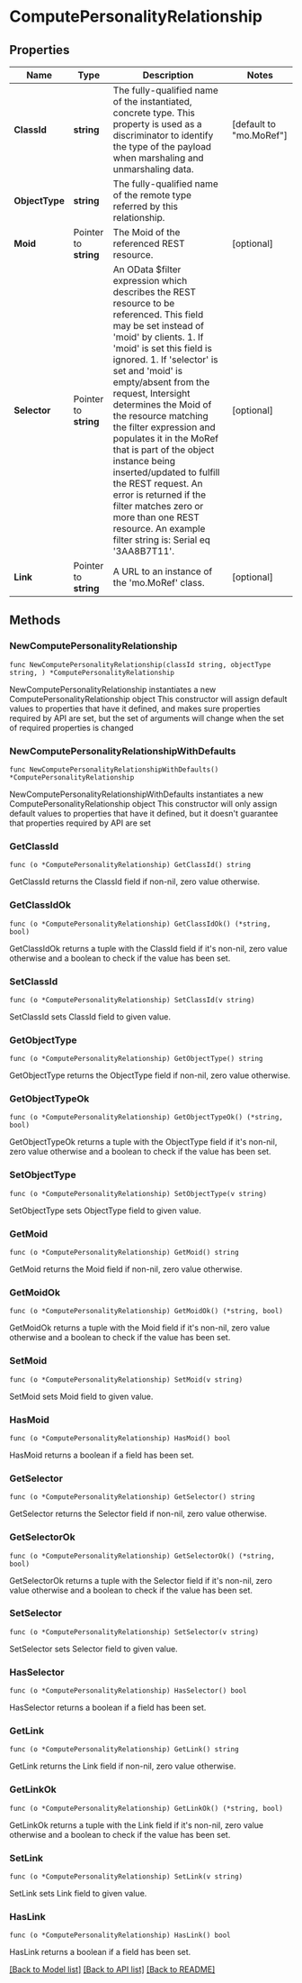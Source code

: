# ComputePersonalityRelationship

## Properties

Name | Type | Description | Notes
------------ | ------------- | ------------- | -------------
**ClassId** | **string** | The fully-qualified name of the instantiated, concrete type. This property is used as a discriminator to identify the type of the payload when marshaling and unmarshaling data. | [default to "mo.MoRef"]
**ObjectType** | **string** | The fully-qualified name of the remote type referred by this relationship. | 
**Moid** | Pointer to **string** | The Moid of the referenced REST resource. | [optional] 
**Selector** | Pointer to **string** | An OData $filter expression which describes the REST resource to be referenced. This field may be set instead of &#39;moid&#39; by clients. 1. If &#39;moid&#39; is set this field is ignored. 1. If &#39;selector&#39; is set and &#39;moid&#39; is empty/absent from the request, Intersight determines the Moid of the resource matching the filter expression and populates it in the MoRef that is part of the object instance being inserted/updated to fulfill the REST request. An error is returned if the filter matches zero or more than one REST resource. An example filter string is: Serial eq &#39;3AA8B7T11&#39;. | [optional] 
**Link** | Pointer to **string** | A URL to an instance of the &#39;mo.MoRef&#39; class. | [optional] 

## Methods

### NewComputePersonalityRelationship

`func NewComputePersonalityRelationship(classId string, objectType string, ) *ComputePersonalityRelationship`

NewComputePersonalityRelationship instantiates a new ComputePersonalityRelationship object
This constructor will assign default values to properties that have it defined,
and makes sure properties required by API are set, but the set of arguments
will change when the set of required properties is changed

### NewComputePersonalityRelationshipWithDefaults

`func NewComputePersonalityRelationshipWithDefaults() *ComputePersonalityRelationship`

NewComputePersonalityRelationshipWithDefaults instantiates a new ComputePersonalityRelationship object
This constructor will only assign default values to properties that have it defined,
but it doesn't guarantee that properties required by API are set

### GetClassId

`func (o *ComputePersonalityRelationship) GetClassId() string`

GetClassId returns the ClassId field if non-nil, zero value otherwise.

### GetClassIdOk

`func (o *ComputePersonalityRelationship) GetClassIdOk() (*string, bool)`

GetClassIdOk returns a tuple with the ClassId field if it's non-nil, zero value otherwise
and a boolean to check if the value has been set.

### SetClassId

`func (o *ComputePersonalityRelationship) SetClassId(v string)`

SetClassId sets ClassId field to given value.


### GetObjectType

`func (o *ComputePersonalityRelationship) GetObjectType() string`

GetObjectType returns the ObjectType field if non-nil, zero value otherwise.

### GetObjectTypeOk

`func (o *ComputePersonalityRelationship) GetObjectTypeOk() (*string, bool)`

GetObjectTypeOk returns a tuple with the ObjectType field if it's non-nil, zero value otherwise
and a boolean to check if the value has been set.

### SetObjectType

`func (o *ComputePersonalityRelationship) SetObjectType(v string)`

SetObjectType sets ObjectType field to given value.


### GetMoid

`func (o *ComputePersonalityRelationship) GetMoid() string`

GetMoid returns the Moid field if non-nil, zero value otherwise.

### GetMoidOk

`func (o *ComputePersonalityRelationship) GetMoidOk() (*string, bool)`

GetMoidOk returns a tuple with the Moid field if it's non-nil, zero value otherwise
and a boolean to check if the value has been set.

### SetMoid

`func (o *ComputePersonalityRelationship) SetMoid(v string)`

SetMoid sets Moid field to given value.

### HasMoid

`func (o *ComputePersonalityRelationship) HasMoid() bool`

HasMoid returns a boolean if a field has been set.

### GetSelector

`func (o *ComputePersonalityRelationship) GetSelector() string`

GetSelector returns the Selector field if non-nil, zero value otherwise.

### GetSelectorOk

`func (o *ComputePersonalityRelationship) GetSelectorOk() (*string, bool)`

GetSelectorOk returns a tuple with the Selector field if it's non-nil, zero value otherwise
and a boolean to check if the value has been set.

### SetSelector

`func (o *ComputePersonalityRelationship) SetSelector(v string)`

SetSelector sets Selector field to given value.

### HasSelector

`func (o *ComputePersonalityRelationship) HasSelector() bool`

HasSelector returns a boolean if a field has been set.

### GetLink

`func (o *ComputePersonalityRelationship) GetLink() string`

GetLink returns the Link field if non-nil, zero value otherwise.

### GetLinkOk

`func (o *ComputePersonalityRelationship) GetLinkOk() (*string, bool)`

GetLinkOk returns a tuple with the Link field if it's non-nil, zero value otherwise
and a boolean to check if the value has been set.

### SetLink

`func (o *ComputePersonalityRelationship) SetLink(v string)`

SetLink sets Link field to given value.

### HasLink

`func (o *ComputePersonalityRelationship) HasLink() bool`

HasLink returns a boolean if a field has been set.


[[Back to Model list]](../README.md#documentation-for-models) [[Back to API list]](../README.md#documentation-for-api-endpoints) [[Back to README]](../README.md)


